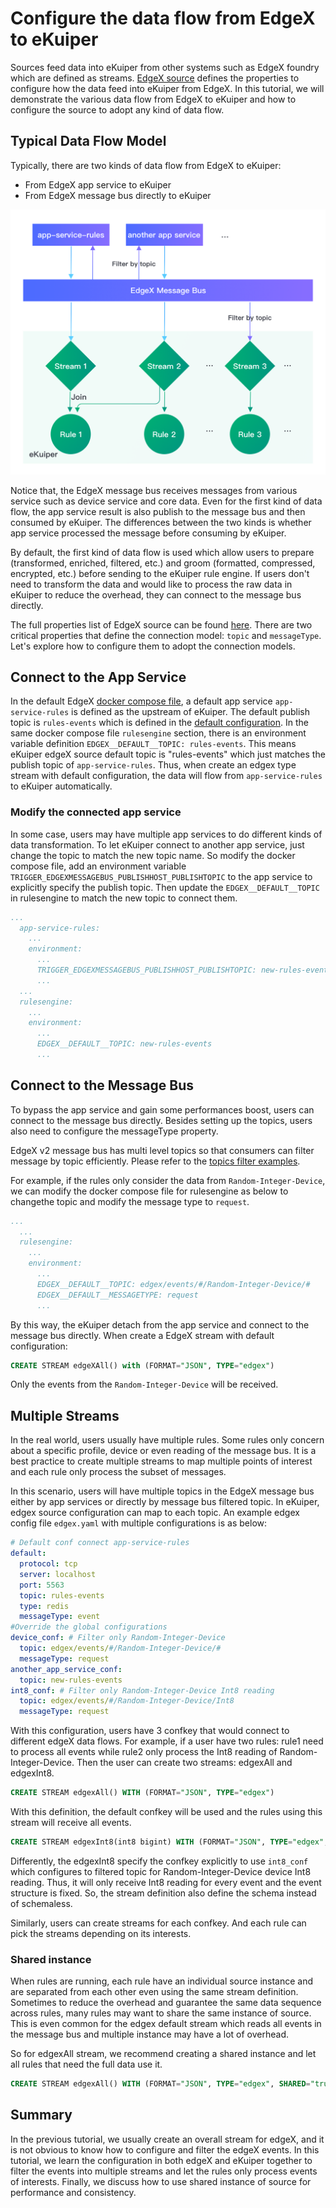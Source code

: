 # Configure the data flow from EdgeX to eKuiper

Sources feed data into eKuiper from other systems such as EdgeX foundry which are defined as streams. [EdgeX source](../rules/sources/builtin/edgex.md) defines the properties to configure how the data feed into eKuiper from EdgeX. In this tutorial, we will demonstrate the various data flow from EdgeX to eKuiper and how to configure the source to adopt any kind of data flow.

## Typical Data Flow Model

Typically, there are two kinds of data flow from EdgeX to eKuiper:

- From EdgeX app service to eKuiper
- From EdgeX message bus directly to eKuiper

![data flow](./flow.png)

Notice that, the EdgeX message bus receives messages from various service such as device service and core data. Even for the first kind of data flow, the app service result is also  publish to the message bus and then consumed by eKuiper. The differences between the two kinds is whether app service processed the message before consuming by eKuiper.

By default, the first kind of data flow is used which allow users to prepare (transformed, enriched, filtered, etc.) and groom (formatted, compressed, encrypted, etc.) before sending to the eKuiper rule engine. If users don't need to transform the data and would like to process the raw data in eKuiper to reduce the overhead, they can connect to the message bus directly.

The full properties list of EdgeX source can be found [here](../rules/sources/builtin/edgex.md#global-configurations). There are two critical properties that define the connection model: `topic` and `messageType`. Let's explore how to configure them to adopt the connection models.

## Connect to the App Service

In the default EdgeX [docker compose file](https://github.com/edgexfoundry/edgex-compose/blob/main/docker-compose.yml), a default app service `app-service-rules` is defined as the upstream of eKuiper. The default publish topic is `rules-events` which is defined in the [default configuration](https://github.com/edgexfoundry/app-service-configurable/blob/main/res/rules-engine/configuration.toml). In the same docker compose file `rulesengine` section, there is an environment variable definition `EDGEX__DEFAULT__TOPIC: rules-events`. This means eKuiper edgeX source default topic is "rules-events" which just matches the publish topic of `app-service-rules`. Thus, when create an edgex type stream with default configuration, the data will flow from `app-service-rules` to eKuiper automatically.

### Modify the connected app service

In some case, users may have multiple app services to do different kinds of data transformation. To let eKuiper connect to another app service, just change the topic to match the new topic name. So modify the docker compose file, add an environment variable `TRIGGER_EDGEXMESSAGEBUS_PUBLISHHOST_PUBLISHTOPIC` to the app service to explicitly specify the publish topic. Then update the `EDGEX__DEFAULT__TOPIC` in rulesengine to match the new topic to connect them.

```yaml
...
  app-service-rules:
    ...
    environment:
      ...
      TRIGGER_EDGEXMESSAGEBUS_PUBLISHHOST_PUBLISHTOPIC: new-rules-events
      ...
  ...
  rulesengine:
    ...
    environment:
      ...
      EDGEX__DEFAULT__TOPIC: new-rules-events
      ...
```

## Connect to the Message Bus

To bypass the app service and gain some performances boost, users can connect to the message bus directly. Besides setting up the topics, users also need to configure the messageType property.

EdgeX v2 message bus has multi level topics so that consumers can filter message by topic efficiently. Please refer to the [topics filter examples](https://docs.edgexfoundry.org/2.0/microservices/application/Triggers/#filter-by-topics).

For example, if the rules only consider the data from `Random-Integer-Device`, we can modify the docker compose file for rulesengine as below to changethe topic and modify the message type to `request`.

```yaml
...
  ...
  rulesengine:
    ...
    environment:
      ...
      EDGEX__DEFAULT__TOPIC: edgex/events/#/Random-Integer-Device/#
      EDGEX__DEFAULT__MESSAGETYPE: request
      ...
```

By this way, the eKuiper detach from the app service and connect to the message bus directly. When create a EdgeX stream with default configuration:

```sql
CREATE STREAM edgeXAll() with (FORMAT="JSON", TYPE="edgex")
```

Only the events from the `Random-Integer-Device` will be received.

## Multiple Streams

In the real world, users usually have multiple rules. Some rules only concern about a specific profile, device or even reading of the message bus. It is a best practice to create multiple streams to map multiple points of interest and each rule only process the subset of messages.

In this scenario, users will have multiple topics in the EdgeX message bus either by app services or directly by message bus filtered topic. In eKuiper, edgex source configuration can map to each topic. An example edgex config file `edgex.yaml` with multiple configurations is as below:

```yaml
# Default conf connect app-service-rules
default:
  protocol: tcp
  server: localhost
  port: 5563
  topic: rules-events
  type: redis
  messageType: event
#Override the global configurations
device_conf: # Filter only Random-Integer-Device
  topic: edgex/events/#/Random-Integer-Device/#
  messageType: request
another_app_service_conf:
  topic: new-rules-events
int8_conf: # Filter only Random-Integer-Device Int8 reading
  topic: edgex/events/#/Random-Integer-Device/Int8
  messageType: request
```

With this configuration, users have 3 confkey that would connect to different edgeX data flows. For example, if a user have two rules: rule1 need to process all events while rule2 only process the Int8 reading of Random-Integer-Device. Then the user can create two streams: edgexAll and edgexInt8.

```sql
CREATE STREAM edgexAll() WITH (FORMAT="JSON", TYPE="edgex")
```

With this definition, the default confkey will be used and the rules using this stream will receive all events.

```sql
CREATE STREAM edgexInt8(int8 bigint) WITH (FORMAT="JSON", TYPE="edgex", CONF_KEY="int8_conf")
```

Differently, the edgexInt8 specify the confkey explicitly to use `int8_conf` which configures to filtered topic for Random-Integer-Device device Int8 reading. Thus, it will only receive Int8 reading for every event and the event structure is fixed. So, the stream definition also define the schema instead of schemaless.

Similarly, users can create streams for each confkey. And each rule can pick the streams depending on its interests.

### Shared instance

When rules are running, each rule have an individual source instance and are separated from each other even using the same stream definition. Sometimes to reduce the overhead and guarantee the same data sequence across rules, many rules may want to share the same instance of source. This is even common for the edgex default stream which reads all events in the message bus and multiple instance may have a lot of overhead.

So for edgexAll stream, we recommend creating a shared instance and let all rules that need the full data use it.

```sql
CREATE STREAM edgexAll() WITH (FORMAT="JSON", TYPE="edgex", SHARED="true")
```

## Summary

In the previous tutorial, we usually create an overall stream for edgeX, and it is not obvious to know how to configure and filter the edgeX events. In this tutorial, we learn the configuration in both edgeX and eKuiper together to filter the events into multiple streams and let the rules only process events of interests. Finally, we discuss how to use shared instance of source for performance and consistency.